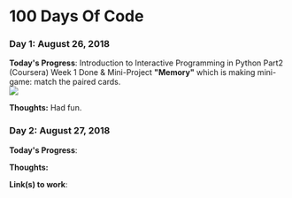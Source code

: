 # 100 Days Of Code

### Day 1: August 26, 2018 

**Today's Progress**: Introduction to Interactive Programming in Python Part2 (Coursera) Week 1 Done & Mini-Project **"Memory"** which is making mini-game: match the paired cards.
</br><img src = "/home/haejipark/Pictures/memory.png"></br>

**Thoughts:** Had fun.



### Day 2: August 27, 2018  

**Today's Progress**: 

**Thoughts:** 

**Link(s) to work**:
